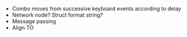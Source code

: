 * Combo moves from successive keyboard events according to delay
* Network node? Struct format string?
* Message passing
* Align TO
